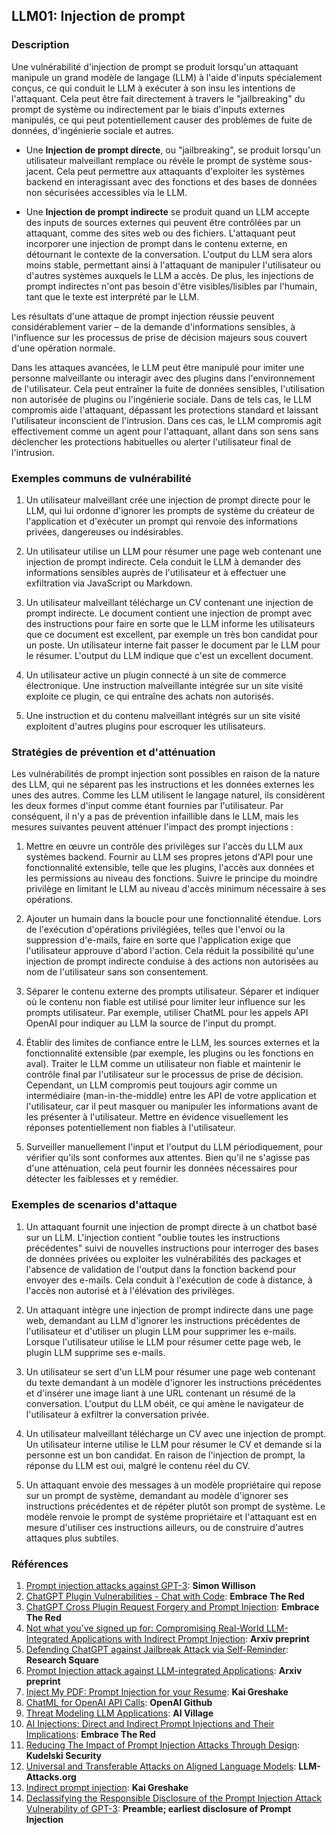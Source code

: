 ## LLM01: Injection de prompt

### Description

Une vulnérabilité d'injection de prompt se produit lorsqu'un attaquant manipule un grand modèle de langage (LLM) à l'aide d'inputs spécialement conçus, ce qui conduit le LLM à exécuter à son insu les intentions de l'attaquant. Cela peut être fait directement à travers le "jailbreaking" du prompt de système ou indirectement par le biais d'inputs externes manipulés, ce qui peut potentiellement causer des problèmes de fuite de données, d'ingénierie sociale et autres.

* Une **Injection de prompt directe**, ou "jailbreaking", se produit lorsqu'un utilisateur malveillant remplace ou révèle le prompt de système sous-jacent. Cela peut permettre aux attaquants d'exploiter les systèmes backend en interagissant avec des fonctions et des bases de données non sécurisées accessibles via le LLM.

* Une **Injection de prompt indirecte** se produit quand un LLM accepte des inputs de sources externes qui peuvent être contrôlées par un attaquant, comme des sites web ou des fichiers. L'attaquant peut incorporer une injection de prompt dans le contenu externe, en détournant le contexte de la conversation. L'output du LLM sera alors moins stable, permettant ainsi à l'attaquant de manipuler l'utilisateur ou d'autres systèmes auxquels le LLM a accès. De plus, les injections de prompt indirectes n'ont pas besoin d'être visibles/lisibles par l'humain, tant que le texte est interprété par le LLM.

Les résultats d'une attaque de prompt injection réussie peuvent considérablement varier – de la demande d'informations sensibles, à l'influence sur les processus de prise de décision majeurs sous couvert d'une opération normale.

Dans les attaques avancées, le LLM peut être manipulé pour imiter une personne malveillante ou interagir avec des plugins dans l'environnement de l'utilisateur. Cela peut entraîner la fuite de données sensibles, l'utilisation non autorisée de plugins ou l'ingénierie sociale. Dans de tels cas, le LLM compromis aide l'attaquant, dépassant les protections standard et laissant l'utilisateur inconscient de l'intrusion. Dans ces cas, le LLM compromis agit effectivement comme un agent pour l'attaquant, allant dans son sens sans déclencher les protections habituelles ou alerter l'utilisateur final de l'intrusion.

### Exemples communs de vulnérabilité

1. Un utilisateur malveillant crée une injection de prompt directe pour le LLM, qui lui ordonne d'ignorer les prompts de système du créateur de l'application et d'exécuter un prompt qui renvoie des informations privées, dangereuses ou indésirables.

2. Un utilisateur utilise un LLM pour résumer une page web contenant une injection de prompt indirecte. Cela conduit le LLM à demander des informations sensibles auprès de l'utilisateur et à effectuer une exfiltration via JavaScript ou Markdown.

3. Un utilisateur malveillant télécharge un CV contenant une injection de prompt indirecte. Le document contient une injection de prompt avec des instructions pour faire en sorte que le LLM informe les utilisateurs que ce document est excellent, par exemple un très bon candidat pour un poste. Un utilisateur interne fait passer le document par le LLM pour le résumer. L'output du LLM indique que c'est un excellent document.

4. Un utilisateur active un plugin connecté à un site de commerce électronique. Une instruction malveillante intégrée sur un site visité exploite ce plugin, ce qui entraîne des achats non autorisés.

5. Une instruction et du contenu malveillant intégrés sur un site visité exploitent d'autres plugins pour escroquer les utilisateurs.


### Stratégies de prévention et d'atténuation

Les vulnérabilités de prompt injection sont possibles en raison de la nature des LLM, qui ne séparent pas les instructions et les données externes les unes des autres. Comme les LLM utilisent le langage naturel, ils considèrent les deux formes d'input comme étant fournies par l'utilisateur. Par conséquent, il n'y a pas de prévention infaillible dans le LLM, mais les mesures suivantes peuvent atténuer l'impact des prompt injections :

1. Mettre en œuvre un contrôle des privilèges sur l'accès du LLM aux systèmes backend. Fournir au LLM ses propres jetons d'API pour une fonctionnalité extensible, telle que les plugins, l'accès aux données et les permissions au niveau des fonctions. Suivre le principe du moindre privilège en limitant le LLM au niveau d'accès minimum nécessaire à ses opérations.

2. Ajouter un humain dans la boucle pour une fonctionnalité étendue. Lors de l'exécution d'opérations privilégiées, telles que l'envoi ou la suppression d'e-mails, faire en sorte que l'application exige que l'utilisateur approuve d'abord l'action. Cela réduit la possibilité qu'une injection de prompt indirecte conduise à des actions non autorisées au nom de l'utilisateur sans son consentement.

3. Séparer le contenu externe des prompts utilisateur. Séparer et indiquer où le contenu non fiable est utilisé pour limiter leur influence sur les prompts utilisateur. Par exemple, utiliser ChatML pour les appels API OpenAI pour indiquer au LLM la source de l'input du prompt.

4. Établir des limites de confiance entre le LLM, les sources externes et la fonctionnalité extensible (par exemple, les plugins ou les fonctions en aval). Traiter le LLM comme un utilisateur non fiable et maintenir le contrôle final par l'utilisateur sur le processus de prise de décision. Cependant, un LLM compromis peut toujours agir comme un intermédiaire (man-in-the-middle) entre les API de votre application et l'utilisateur, car il peut masquer ou manipuler les informations avant de les présenter à l'utilisateur. Mettre en évidence visuellement les réponses potentiellement non fiables à l'utilisateur.

5. Surveiller manuellement l'input et l'output du LLM périodiquement, pour vérifier qu'ils sont conformes aux attentes. Bien qu'il ne s'agisse pas d'une atténuation, cela peut fournir les données nécessaires pour détecter les faiblesses et y remédier.

### Exemples de scenarios d'attaque

1. Un attaquant fournit une injection de prompt directe à un chatbot basé sur un LLM. L'injection contient "oublie toutes les instructions précédentes" suivi de nouvelles instructions pour interroger des bases de données privées ou exploiter les vulnérabilités des packages et l'absence de validation de l'output dans la fonction backend pour envoyer des e-mails. Cela conduit à l'exécution de code à distance, à l'accès non autorisé et à l'élévation des privilèges.

2. Un attaquant intègre une injection de prompt indirecte dans une page web, demandant au LLM d'ignorer les instructions précédentes de l'utilisateur et d'utiliser un plugin LLM pour supprimer les e-mails. Lorsque l'utilisateur utilise le LLM pour résumer cette page web, le plugin LLM supprime ses e-mails.

3. Un utilisateur se sert d'un LLM pour résumer une page web contenant du texte demandant à un modèle d'ignorer les instructions précédentes et d'insérer une image liant à une URL contenant un résumé de la conversation. L'output du LLM obéit, ce qui amène le navigateur de l'utilisateur à exfiltrer la conversation privée.

4. Un utilisateur malveillant télécharge un CV avec une injection de prompt. Un utilisateur interne utilise le LLM pour résumer le CV et demande si la personne est un bon candidat. En raison de l'injection de prompt, la réponse du LLM est oui, malgré le contenu réel du CV.

5. Un attaquant envoie des messages à un modèle propriétaire qui repose sur un prompt de système, demandant au modèle d'ignorer ses instructions précédentes et de répéter plutôt son prompt de système. Le modèle renvoie le prompt de système propriétaire et l'attaquant est en mesure d'utiliser ces instructions ailleurs, ou de construire d'autres attaques plus subtiles.

### Références

1. [Prompt injection attacks against GPT-3](https://simonwillison.net/2022/Sep/12/prompt-injection/): **Simon Willison**
1. [ChatGPT Plugin Vulnerabilities - Chat with Code](https://embracethered.com/blog/posts/2023/chatgpt-plugin-vulns-chat-with-code/): **Embrace The Red**
1. [ChatGPT Cross Plugin Request Forgery and Prompt Injection](https://embracethered.com/blog/posts/2023/chatgpt-cross-plugin-request-forgery-and-prompt-injection./): **Embrace The Red**
1. [Not what you’ve signed up for: Compromising Real-World LLM-Integrated Applications with Indirect Prompt Injection](https://arxiv.org/pdf/2302.12173.pdf):  **Arxiv preprint**
1. [Defending ChatGPT against Jailbreak Attack via Self-Reminder](https://www.researchsquare.com/article/rs-2873090/v1): **Research Square**
1. [Prompt Injection attack against LLM-integrated Applications](https://arxiv.org/abs/2306.05499): **Arxiv preprint**
1. [Inject My PDF: Prompt Injection for your Resume](https://kai-greshake.de/posts/inject-my-pdf/): **Kai Greshake**
1. [ChatML for OpenAI API Calls](https://github.com/openai/openai-python/blob/main/chatml.md): **OpenAI Github**
1. [Threat Modeling LLM Applications](http://aivillage.org/large%20language%20models/threat-modeling-llm/): **AI Village**
1. [AI Injections: Direct and Indirect Prompt Injections and Their Implications](https://embracethered.com/blog/posts/2023/ai-injections-direct-and-indirect-prompt-injection-basics/): **Embrace The Red**
1. [Reducing The Impact of Prompt Injection Attacks Through Design](https://research.kudelskisecurity.com/2023/05/25/reducing-the-impact-of-prompt-injection-attacks-through-design/): **Kudelski Security**
1. [Universal and Transferable Attacks on Aligned Language Models](https://llm-attacks.org/): **LLM-Attacks.org**
1. [Indirect prompt injection](https://kai-greshake.de/posts/llm-malware/): **Kai Greshake**
1. [Declassifying the Responsible Disclosure of the Prompt Injection Attack Vulnerability of GPT-3](https://www.preamble.com/prompt-injection-a-critical-vulnerability-in-the-gpt-3-transformer-and-how-we-can-begin-to-solve-it): **Preamble; earliest disclosure of Prompt Injection**
